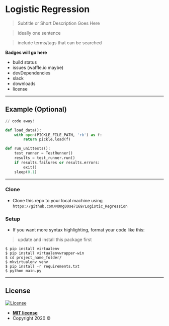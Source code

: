 # Logistic Regression

> Subtitle or Short Description Goes Here

> ideally one sentence

> include terms/tags that can be searched

**Badges will go here**

- build status
- issues (waffle.io maybe)
- devDependencies
- slack
- downloads
- license

<!-- 
## Table of Contents (Optional)

> If your `README` has a lot of info, section headers might be nice.

- [Installation](#installation)
- [Features](#features)
- [Contributing](#contributing)
- [Team](#team)
- [FAQ](#faq)
- [Support](#support)
- [License](#license)
 -->

---

## Example (Optional)

```python
// code away!

def load_data():
    with open(PICKLE_FILE_PATH, 'rb') as f:
        return pickle.load(f)

def run_unittests():
    test_runner = TestRunner()
    results = test_runner.run()
    if results.failures or results.errors:
        exit()
    sleep(0.1)

```

---


### Clone

- Clone this repo to your local machine using `https://github.com/M0ng00se7169/Logistic_Regression`

### Setup

- If you want more syntax highlighting, format your code like this:

> update and install this package first

```shell
$ pip install virtualenv
$ pip install virtualenvwrapper-win
$ cd project_name_folder/
$ mkvirtualenv venv
$ pip install -r requirements.txt
$ python main.py
```

---

## License

[![License](http://img.shields.io/:license-mit-blue.svg?style=flat-square)](http://badges.mit-license.org)

- **[MIT license](http://opensource.org/licenses/mit-license.php)**
- Copyright 2020 ©